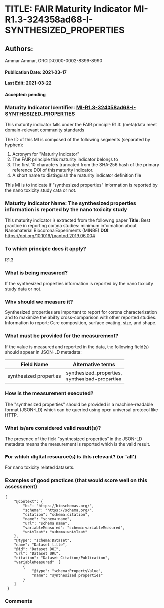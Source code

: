 # TITLE: FAIR Maturity Indicator MI-R1.3-324358ad68-I-SYNTHESIZED_PROPERTIES

## Authors: 
Ammar Ammar, ORCID:0000-0002-8399-8990

#### Publication Date: 2021-03-17
#### Last Edit: 2021-03-22
#### Accepted: pending

### Maturity Indicator Identifier: [MI-R1.3-324358ad68-I-SYNTHESIZED_PROPERTIES](https://w3id.org/fair/maturity_indicator/terms/Gen2/MI-R1.3-324358ad68-I-SYNTHESIZED_PROPERTIES)

This maturity indicator falls under the FAIR principle R1.3:
(meta)data meet domain-relevant community standards

The ID of this MI is composed of the following segments (separated by hyphen):
1. Acronym for "Maturity Indicator"
1. The FAIR principle this maturity indicator belongs to
1. The first 10 characters truncated from the SHA-256 hash of the primary reference DOI of this maturity indicator.
1. A short name to distinguish the maturity indicator definition file

This MI is to indicate if "synthesized properties" information is reported by the nano toxicity study data or not.

### Maturity Indicator Name:  The synthesized properties information is reported by the nano toxicity study

This maturity indicator is extracted from the following paper 
**Title:** Best practice in reporting corona studies: minimum information about Nanomaterial Biocorona Experiments (MINBE)
**DOI:** https://doi.org/10.1016/j.nantod.2019.06.004

### To which principle does it apply?  
R1.3

### What is being measured?
If the synthesized properties information is reported by the nano toxicity study data or not.

### Why should we measure it?
Synthesized properties are important to report for corona characterization and
to maximize the ability cross-comparison with other reported studies. Information to report:
Core composition, surface coating, size, and shape.

### What must be provided for the measurement?
If the value is measured and reported in the data, the following field(s) should appear in JSON-LD metadata: 

| Field Name                 | Alternative terms                                  |
| -------------------------- | -------------------------------------------------- |
| synthesized properties     | synthesized_properties,<br>synthesized-properties  |

### How is the measurement executed?
The "synthesized properties" should be provided in a machine-readable format (JSON-LD) which can be queried using open universal protocol like HTTP.

### What is/are considered valid result(s)?
The presence of the field "synthesized properties" in the JSON-LD metadata means the measurement is reported which is the valid result.

### For which digital resource(s) is this relevant? (or 'all')
For nano toxicity related datasets.  

### Examples of good practices (that would score well on this assessment)
```{json}
{
 	"@context": {
 		"bs": "https://bioschemas.org/",
 		"schema": "https://schema.org/",
 		"citation": "schema:citation",
 		"name": "schema:name",
 		"url": "schema:name",
 		"variableMeasured": "schema:variableMeasured",
 		"unitText": "schema:unitText"
 	},
 	"@type": "schema:Dataset",
 	"name": "Dataset title",
 	"@id": "Dataset DOI",
 	"url": "Dataset URL",
 	"citation": "Dataset Citation/Publication",
 	"variableMeasured": [
 		{
 			"@type": "schema:PropertyValue",
 			"name": "synthesized properties"
 		}
 	]
 }
```

### Comments

